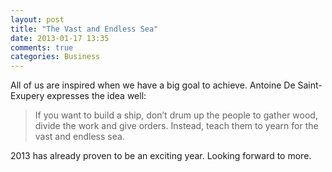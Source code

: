 ```yaml
---
layout: post
title: "The Vast and Endless Sea"
date: 2013-01-17 13:35
comments: true
categories: Business
---
```

All of us are inspired when we have a big goal to achieve. Antoine De Saint-Exupery expresses the idea well:

>If you want to build a ship, don’t drum up the people to gather wood, divide the work and give orders. Instead, teach them to yearn for the vast and endless sea.

2013 has already proven to be an exciting year. Looking forward to more.

